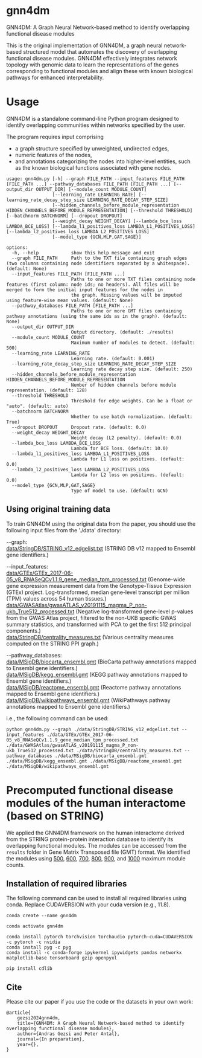 # gnn4dm
GNN4DM: A Graph Neural Network-based method to identify overlapping functional disease modules

This is the original implementation of GNN4DM, a graph neural network-based structured model that automates the discovery of overlapping functional disease modules. GNN4DM effectively integrates network topology with genomic data to learn the representations of the genes corresponding to functional modules and align these with known biological pathways for enhanced interpretability.

# Usage
GNN4DM is a standalone command-line Python program designed to identify overlapping communities within networks specified by the user.

The program requires input comprising 
- a graph structure specified by unweighted, undirected edges, 
- numeric features of the nodes, 
- and annotations categorizing the nodes into higher-level entities, such as the known biological functions associated with gene nodes.

```
usage: gnn4dm.py [-h] --graph FILE_PATH --input_features FILE_PATH [FILE_PATH ...] --pathway_databases FILE_PATH [FILE_PATH ...] [--output_dir OUTPUT_DIR] [--module_count MODULE_COUNT]
                 [--learning_rate LEARNING_RATE] [--learning_rate_decay_step_size LEARNING_RATE_DECAY_STEP_SIZE]
                 [--hidden_channels_before_module_representation HIDDEN_CHANNELS_BEFORE_MODULE_REPRESENTATION] [--threshold THRESHOLD] [--batchnorm BATCHNORM] [--dropout DROPOUT]
                 [--weight_decay WEIGHT_DECAY] [--lambda_bce_loss LAMBDA_BCE_LOSS] [--lambda_l1_positives_loss LAMBDA_L1_POSITIVES_LOSS] [--lambda_l2_positives_loss LAMBDA_L2_POSITIVES_LOSS]
                 [--model_type {GCN,MLP,GAT,SAGE}]

options:
  -h, --help            show this help message and exit
  --graph FILE_PATH     Path to the TXT file containing graph edges (two columns containing node identifiers separated by a whitespace). (default: None)
  --input_features FILE_PATH [FILE_PATH ...]
                        Paths to one or more TXT files containing node features (first column: node ids; no headers). All files will be merged to form the initial input features for the nodes in
                        the graph. Missing values will be imputed using feature-wise mean values. (default: None)
  --pathway_databases FILE_PATH [FILE_PATH ...]
                        Paths to one or more GMT files containing pathway annotations (using the same ids as in the graph). (default: None)
  --output_dir OUTPUT_DIR
                        Output directory. (default: ./results)
  --module_count MODULE_COUNT
                        Maximum number of modules to detect. (default: 500)
  --learning_rate LEARNING_RATE
                        Learning rate. (default: 0.001)
  --learning_rate_decay_step_size LEARNING_RATE_DECAY_STEP_SIZE
                        Learning rate decay step size. (default: 250)
  --hidden_channels_before_module_representation HIDDEN_CHANNELS_BEFORE_MODULE_REPRESENTATION
                        Number of hidden channels before module representation. (default: 128)
  --threshold THRESHOLD
                        Threshold for edge weights. Can be a float or "auto". (default: auto)
  --batchnorm BATCHNORM
                        Whether to use batch normalization. (default: True)
  --dropout DROPOUT     Dropout rate. (default: 0.0)
  --weight_decay WEIGHT_DECAY
                        Weight decay (L2 penalty). (default: 0.0)
  --lambda_bce_loss LAMBDA_BCE_LOSS
                        Lambda for BCE loss. (default: 10.0)
  --lambda_l1_positives_loss LAMBDA_L1_POSITIVES_LOSS
                        Lambda for L1 loss on positives. (default: 0.0)
  --lambda_l2_positives_loss LAMBDA_L2_POSITIVES_LOSS
                        Lambda for L2 loss on positives. (default: 0.0)
  --model_type {GCN,MLP,GAT,SAGE}
                        Type of model to use. (default: GCN)
```

## Using original training data
To train GNN4DM using the original data from the paper, you should use the following input files from the './data' directory:

--graph:  
[data/StringDB/STRING_v12_edgelist.txt](data/StringDB/STRING_v12_edgelist.txt) (STRING DB v12 mapped to Ensembl gene identifiers.)

--input_features:  
[data/GTEx/GTEx_2017-06-05_v8_RNASeQCv1.1.9_gene_median_tpm_processed.txt](data/GTEx/GTEx_2017-06-05_v8_RNASeQCv1.1.9_gene_median_tpm_processed.txt) (Genome-wide gene expression measurement data from the Genotype-Tissue Expression (GTEx) project. Log-transformed, median gene-level transcript per million (TPM) values across 54 human tissues.)  
[data/GWASAtlas/gwasATLAS_v20191115_magma_P_non-ukb_True512_processed.txt](data/GWASAtlas/gwasATLAS_v20191115_magma_P_non-ukb_True512_processed.txt) (Negative
log-transformed gene-level p-values from the GWAS Atlas project, filtered to the non-UKB specific GWAS summary statistics, and transformed with PCA to get the first 512 principal components.)  
[data/StringDB/centrality_measures.txt](data/StringDB/centrality_measures.txt) (Various centrality measures computed on the STRING PPI graph.)  

--pathway_databases:  
[data/MSigDB/biocarta_ensembl.gmt](data/MSigDB/biocarta_ensembl.gmt) (BioCarta pathway annotations mapped to Ensembl gene identifiers.)  
[data/MSigDB/kegg_ensembl.gmt](data/MSigDB/kegg_ensembl.gmt) (KEGG pathway annotations mapped to Ensembl gene identifiers.)  
[data/MSigDB/reactome_ensembl.gmt](data/MSigDB/reactome_ensembl.gmt) (Reactome pathway annotations mapped to Ensembl gene identifiers.)  
[data/MSigDB/wikipathways_ensembl.gmt](data/MSigDB/wikipathways_ensembl.gmt) (WikiPathways pathway annotations mapped to Ensembl gene identifiers.)  

i.e., the following command can be used:

```
python gnn4dm.py --graph ./data/StringDB/STRING_v12_edgelist.txt --input_features ./data/GTEx/GTEx_2017-06-05_v8_RNASeQCv1.1.9_gene_median_tpm_processed.txt ./data/GWASAtlas/gwasATLAS_v20191115_magma_P_non-ukb_True512_processed.txt ./data/StringDB/centrality_measures.txt --pathway_databases ./data/MSigDB/biocarta_ensembl.gmt ./data/MSigDB/kegg_ensembl.gmt ./data/MSigDB/reactome_ensembl.gmt ./data/MSigDB/wikipathways_ensembl.gmt
```

# Precomputed functional disease modules of the human interactome (based on STRING)
We applied the GNN4DM framework on the human interactome derived from the STRING protein-protein interaction database to identify its overlapping functional modules. The modules can be accessed from the `results` folder in Gene Matrix Transposed file (GMT) format. We identified the modules using [500](results/gnn4dm_500_string.gmt), [600](results/gnn4dm_600_string.gmt), [700](results/gnn4dm_700_string.gmt), [800](results/gnn4dm_800_string.gmt), [900](results/gnn4dm_900_string.gmt), and [1000](results/gnn4dm_1000_string.gmt) maximum module counts.

## Installation of required libraries
The following command can be used to install all required libraries using conda. Replace CUDAVERSION with your cuda version (e.g., 11.8).
```
conda create --name gnn4dm

conda activate gnn4dm

conda install pytorch torchvision torchaudio pytorch-cuda=CUDAVERSION -c pytorch -c nvidia
conda install pyg -c pyg
conda install -c conda-forge ipykernel ipywidgets pandas networkx matplotlib-base tensorboard gzip openpyxl

pip install cdlib
```

## Cite
Please cite our paper if you use the code or the datasets in your own work:
```
@article{
    gezsi2024gnn4dm,
    title={GNN4DM: A Graph Neural Network-based method to identify overlapping functional disease modules},
    author={Andras Gezsi and Peter Antal},
    journal={In preparation},
    year={},
}
```
